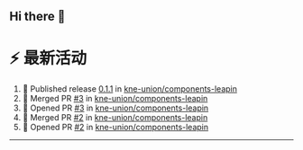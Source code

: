 ## Hi there 👋

<!--

**Here are some ideas to get you started:**

🙋‍♀️ A short introduction - what is your organization all about?
🌈 Contribution guidelines - how can the community get involved?
👩‍💻 Useful resources - where can the community find your docs? Is there anything else the community should know?
🍿 Fun facts - what does your team eat for breakfast?
🧙 Remember, you can do mighty things with the power of [Markdown](https://docs.github.com/github/writing-on-github/getting-started-with-writing-and-formatting-on-github/basic-writing-and-formatting-syntax)
-->


# ⚡ 最新活动

<!--START_SECTION:activity-->
1. 🚀 Published release [0.1.1](https://github.com/kne-union/components-leapin/releases/tag/0.1.1) in [kne-union/components-leapin](https://github.com/kne-union/components-leapin)
2. 🎉 Merged PR [#3](https://github.com/kne-union/components-leapin/pull/3) in [kne-union/components-leapin](https://github.com/kne-union/components-leapin)
3. 💪 Opened PR [#3](https://github.com/kne-union/components-leapin/pull/3) in [kne-union/components-leapin](https://github.com/kne-union/components-leapin)
4. 🎉 Merged PR [#2](https://github.com/kne-union/components-leapin/pull/2) in [kne-union/components-leapin](https://github.com/kne-union/components-leapin)
5. 💪 Opened PR [#2](https://github.com/kne-union/components-leapin/pull/2) in [kne-union/components-leapin](https://github.com/kne-union/components-leapin)
<!--END_SECTION:activity-->

---
